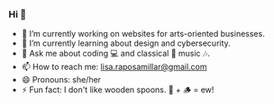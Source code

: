 ### Hi 👋
- 🔭 I’m currently working on websites for arts-oriented businesses.
- 🌱 I’m currently learning about design and cybersecurity.
- 💬 Ask me about coding 💻 and classical 🎹 music 🎶.
- 📫 How to reach me: lisa.raposamillar@gmail.com
- 😄 Pronouns: she/her
- ⚡ Fun fact: I don't like wooden spoons. 🥄 + 🪵 = ew!


<!--
**raposamillar/raposamillar** is a ✨ _special_ ✨ repository because its `README.md` (this file) appears on your GitHub profile.

Here are some ideas to get you started:

- 🔭 I’m currently working on ...
- 🌱 I’m currently learning ...
- 👯 I’m looking to collaborate on ...
- 🤔 I’m looking for help with ...
- 💬 Ask me about ...
- 📫 How to reach me: ...
- 😄 Pronouns: ...
- ⚡ Fun fact: ...
-->
